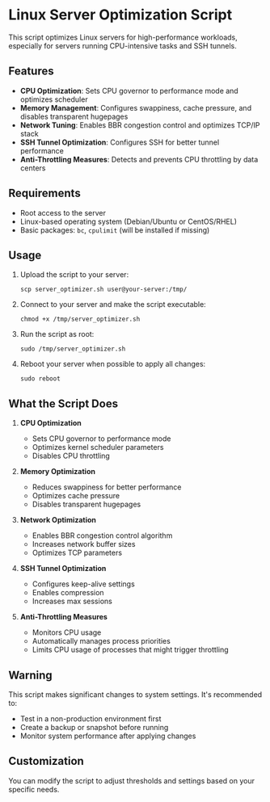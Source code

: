 # Linux Server Optimization Script

This script optimizes Linux servers for high-performance workloads, especially for servers running CPU-intensive tasks and SSH tunnels.

## Features

- **CPU Optimization**: Sets CPU governor to performance mode and optimizes scheduler
- **Memory Management**: Configures swappiness, cache pressure, and disables transparent hugepages
- **Network Tuning**: Enables BBR congestion control and optimizes TCP/IP stack
- **SSH Tunnel Optimization**: Configures SSH for better tunnel performance
- **Anti-Throttling Measures**: Detects and prevents CPU throttling by data centers

## Requirements

- Root access to the server
- Linux-based operating system (Debian/Ubuntu or CentOS/RHEL)
- Basic packages: `bc`, `cpulimit` (will be installed if missing)

## Usage

1. Upload the script to your server:
   ```
   scp server_optimizer.sh user@your-server:/tmp/
   ```

2. Connect to your server and make the script executable:
   ```
   chmod +x /tmp/server_optimizer.sh
   ```

3. Run the script as root:
   ```
   sudo /tmp/server_optimizer.sh
   ```

4. Reboot your server when possible to apply all changes:
   ```
   sudo reboot
   ```

## What the Script Does

1. **CPU Optimization**
   - Sets CPU governor to performance mode
   - Optimizes kernel scheduler parameters
   - Disables CPU throttling

2. **Memory Optimization**
   - Reduces swappiness for better performance
   - Optimizes cache pressure
   - Disables transparent hugepages

3. **Network Optimization**
   - Enables BBR congestion control algorithm
   - Increases network buffer sizes
   - Optimizes TCP parameters

4. **SSH Tunnel Optimization**
   - Configures keep-alive settings
   - Enables compression
   - Increases max sessions

5. **Anti-Throttling Measures**
   - Monitors CPU usage
   - Automatically manages process priorities
   - Limits CPU usage of processes that might trigger throttling

## Warning

This script makes significant changes to system settings. It's recommended to:
- Test in a non-production environment first
- Create a backup or snapshot before running
- Monitor system performance after applying changes

## Customization

You can modify the script to adjust thresholds and settings based on your specific needs. 
